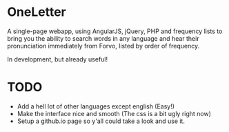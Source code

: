 OneLetter
======

A single-page webapp, using AngularJS, jQuery, PHP and frequency lists to bring you the ability to search words in any language and hear their pronunciation immediately from Forvo, listed by order of frequency.

In development, but already useful!

TODO
===
 - Add a hell lot of other languages except english (Easy!)
 - Make the interface nice and smooth (The css is a bit ugly right now)
 - Setup a github.io page so y'all could take a look and use it.